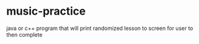 # music-practice
java or c++ program that will print randomized lesson to screen for user to then complete
